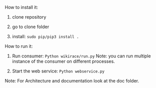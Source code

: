 How to install it:
 1) clone repository

 2) go to clone folder

 3) install: `sudo pip/pip3 install .`

How to run it:
 1) Run consumer:
       `Python wikirace/run.py`
 Note: you can run multiple instance of the consumer on different processes.

 2) Start the web service:
        `Python webservice.py`


Note: For Architecture and documentation look at the doc folder.
